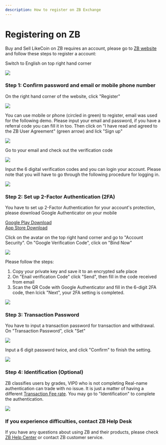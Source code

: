 ```yaml
---
description: How to register on ZB Exchange
---
```


# Registering on ZB

Buy and Sell LikeCoin on ZB requires an account, please go to [ZB website](https://www.zb.com) and follow these steps to register a account:



Switch to English on top right hand corner

![](../../.gitbook/assets/zb-english.png)

### Step 1: Confirm password and email or mobile phone number

On the right hand corner of the website, click "Register"

![](../../.gitbook/assets/zb-01-en.png)

You can use mobile or phone (circled in green) to register, email was used for the following demo. Please input your email and password, if you have a referral code you can fill it in too. Then click on "I have read and agreed to the ZB User Agreement" (green arrow) and lick "Sign up"

![](../../.gitbook/assets/zb-02-en.png)

Go to your email and check out the verification code

![](../../.gitbook/assets/zb-03.png)

Input the 6 digital verification codes and you can login your account. Please note that you will have to go through the following procedure for logging in.

![](../../.gitbook/assets/zb-04-en.png)

### Step 2: Set up 2-Factor Authentication&#xD; (2FA)

You have to set up 2-Factor Authentication for your account's protection, please download Google Authenticator on your mobile

[Google Play Download](https://play.google.com/store/apps/details?id=com.google.android.apps.authenticator2\&hl=zh_TW)\
[App Store Download](https://apps.apple.com/hk/app/google-authenticator/id388497605)

Click on the avatar on the top right hand corner and go to "Account Security". On "Google Verification Code", click on "Bind Now"

![](../../.gitbook/assets/zb-06-en.png)

Please follow the steps:

1. Copy your private key and save it to an encrypted safe place
2. On "Enail verification Code" click "Send", then fill in the code received from email
3. Scan the QR Code with Google Authenticator and fill in the 6-digit 2FA code, then lcick "Next", your 2FA setting is completed.

![](../../.gitbook/assets/zb-07-en.png)

### Step 3: Transaction Password

You have to input a transaction password for transaction and withdrawal. On "Transaction Password", click "Set"

![](../../.gitbook/assets/zb-08-en.png)

Input a 6 digit password twice, and click "Confirm" to finish the setting.

![](../../.gitbook/assets/zb-09-en.png)

### Step 4: Identification (Optional)

ZB classifies users by grades, VIP0 who is not completing Real-name authentication can trade with no issue. It is just a matter of having a different [Transaction Fee rate](https://www.zb.com/help/rate). You may go to "Identification" to complete the authentication.

![](../../.gitbook/assets/zb-10-en.png)

### If you experience difficulties, contact ZB Help Desk

If you have any questions about using ZB and their products,  please check [ZB Help Center](https://www.zb.com/help/guides) or contact ZB customer service.
